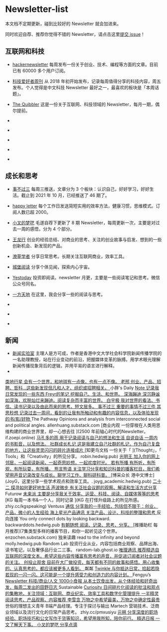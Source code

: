 # Newsletter-list


本文档不定期更新，碰到比较好的 Newsletter 就会加进来。

同时欢迎自荐、推荐你觉得不错的 Newsletter，请点击这里[提交 issue](https://github.com/chasays/newsletter-list/issues)！

## 互联网和科技

- [hackernewsletter](https://hackernewsletter.com/) 每周发布一份关于创业、技术、编程等方面的文章。目前已有 60000 多个用户订阅。
- [科技爱好者周刊](https://github.com/ruanyf/weekly) 从 2018 年初开始发布，记录每周值得分享的科技内容，周五发布。个人觉得是中文科技 Newsletter 最好之一，最喜欢的板块是「本周话题」。
- [The Quibbler](https://thequibbler.zhubai.love/) 这是一份关于互联网、科技领域的 Newsletter，每月一期，偶尔提前。

- []() 
- []() 
- []() 
- []() 
- []() 

## 成长和思考

- [事不过三](https://via.hedwig.pub/) 每周三推送，文章分为 3 个板块：认识自己，好好学习，好好生活。截止到 2021 年 10 月，已经推送了 46 期了。
- [happy letter](https://xiao.do/) 每个工作日发送简短实用的效率方法，健康习惯，思维模式。订阅人数已超 2000。
- [小叉的梦呓](https://chasays.hedwig.pub/) 毛遂自荐下更新了 8 期 Newsletter，每周更新一次，主要是对过去一周的感悟，分为 4 个部分。
- [王龙行](https://zhiy.cc/long) 创业的经验总结、对商业的思考、关注的创业故事与启发、想到的一些创新机会、新发现的产品。
- [潦草学者](https://zhiy.cc/messy) 分享日常思考。长期关注互联网商业，效率工具。
- [城堡阅读](https://zhiy.cc/cbyd) 分享个体见闻，探索内心宇宙。
- [Yestoday](https://yestoday.substack.com/) 投资即阅读。newsletter 月更，主要是一些阅读笔记和思考。微信公众号同名。

- [一方天地](https://newsletter.emmmme.com) 在这里，我会分享一些的阅读与思考。
- []()
- []()
- []()

##  新闻

- [新闻实验室](http://newslab.info/) 主理人是方可成，作者是香港中文大学社会科学院新闻传播学院的一名助理教授，站在行业变动的前沿，把握媒体变革的脉搏。用学术眼光理解新闻传播现象背后的逻辑，并用平易的语言进行解释。
- 


[类地行星	会有一个世界，和地球有一点像，也有一点不像。	](yuque.com/aiyouzhanglei/ldxx)
[老邢	创业、产品、招聘、哲科...这些新发现但凡和人才、组织或招聘相关。	](zhiy.cc/frankxing)
小胖’s Daily [Note	记录我日常发现的一些东西	](littlefat.cn)
[Freyr的笔记	挖掘自己、生活、和世界。	](wolai.com/freyrk)
[深海蹦迪	深沉静谧如深海，欢脱灿烂来蹦迪。阅读复杂而丰富的世界。	](getrevue.co/profile/oceandancing)
[白宇极	我对世界的看法、书信、读书记录以及由此而来的思考。短文居多。	](zhiy.cc/baiyuji)
[事不过三	重要的事情不过三件	](via.hedwig.pub)
[其思秒想	记录过去一周间，看到的让我有所触动和有趣的内容信息，以及体验发现的书/影/好物	](t.cn/A6fJprkF)
The Pathway	Opinions and analysis from interconnected social and political angles. 	allenhuang.substack.com
[商业内观	一份穿梭在人类用思维构建的商业世界里，却一心想去往 ](2500 年前轴心时代的Newsletter。	if.zoepi.online)
[马孔多的雨	用于记录阅读与自己的想法和生活	](getrevue.co/profile/raininmacondo)
[自说自话	一周内的书影音，以及想法。	](landisland.hedwig.pub)
[社群成长札记	这是我建立自己社群的札记，作为自己复盘的地方，让这些灵灵闪闪的碎片连接成片	](zhiy.cc/communitynote)
[知更鸟文档	一份关于「 ](Thought」，「 Tools」和「Creativity」的所见分享。	robin.hedwig.pub)
[光明王	加入你的网上邻居，一起阅读新闻，一起奇思妙想，一起欢度时光。	](lordoflight.substack.com)
[若有所播	有所听，有所观，有所玩耍，有所播。	](getrevue.co/profile/tobepodcasting)
[熊言熊语	关注学习分享和知识科普的播客栏目，我们希望用声音记录改变与成长。聊学习工作、聊科研科普。	](podcast.kaopubear.top)
[博采众长	港中文博士](JoyG，这里分享一些学术观点和效率工具。.	joyg_academic.hedwig.pub)
[二十二	探寻如何更好地生活	](weichen.blog/22/)
[声波微步	有关泛社会议题的观察、解读和生活方式分享	](voiceshare.hedwig.pub/)
Futurow [未来派	主要是分享我关于效率、运营、科技、阅读、自媒体等等的思考	](getrevue.co/profile/Futurow)
[KG	每周一本书&一个人，同时记录 ](KG 在打怪升级路上的所见所感。	zhiy.cc/kgspeaking)
Ventuss [通信	分享我的一手经验，包括但不限于：创业，产品，微小的人生经验	](ventuss.xyz)
[海上星光产品通讯	关注产品、设计、科技的整理和思考	](https://hsxg.ghost.io/)
反向连接 	You only connect dots by looking backward.	backwarddots.hedwig.pub
[有朝随想	阅读、记录、思考、分享。	](getrevue.co/profile/lostluu)
[推播助栏	每月推荐](7集类型多样的播客节目，和你一起听见这个世界。	enzochen.substack.com)
独来读趣	read to the infinity and beyond	molly.hedwig.pub
Random Lab 	投资行业从业，内容包括商业观察、品牌出海、读书笔记，以及奢侈品行业二三事。	random-lab.ghost.io
[唯理通讯	推荐精选自互联网的深度文本。希望这些内容传播富有思考的声音，并促进订阅者对社会议题的关注。	](veritaschina.org/newsletter/)
[创投止观舍	目前在大厂做投资，每天都有不同的故事和感悟。用心收集的、认真思考的，都应该被更多人看到。	](zhiy.cc/zhiguan)
粼粼 [Twinkle	与你抵达日常，拾起若隐若现的一闪一闪。这可能是一个提升感受力和创造力的内容计划。	](zhiy.cc/twinkle)
Fengyu’s [Newsletter	科技/商业/人文	](fengyu.substack.com)
[1000小食报	从本土饮食出发，从个体经验和好奇出发，每周二发出的田野日志	](getrevue.co/profile/young)
Sustainable [Curiosity	日间碎片化阅读的批注和观点的集散地，关注领域：互联网、商业纪实、效率工具和数字化管理提升	](zhiy.cc/mccc)
[一半精灵	阅读思考、产品观察、内容推荐	](getrevue.co/profile/yiyi11)
[李雪含	万物之中希望最美，万物之中确定性最贵	](zhiy.cc/lixuehan)
世俗的理想主义青年	B端产品经理。专注于探讨与输出 Martech 营销技术、泛商业领域以及流行文化的日常产品思考。	zhiy.cc/pmxusiyu
[元朔	分享深度的职场经验、职场技巧和公文写作干货等知识，希望用我所知，陪你前行。	](zhiy.cc/yyds)
[精选日报	一文了解天下事。	](zhiy.cc/daynews)
[小叉的梦呓	分享点滴	](chasays.hedwig.pub/)

